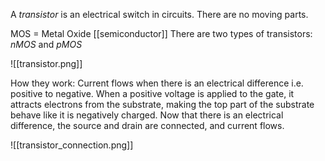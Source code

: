 A *transistor* is an electrical switch in circuits. There are no moving parts. 

MOS = Metal Oxide [[semiconductor]]
There are two types of transistors: *nMOS* and *pMOS*

![[transistor.png]]

How they work: 
Current flows when there is an electrical difference i.e. positive to negative. When a positive voltage is applied to the gate, it attracts electrons from the substrate, making the top part of the substrate behave like it is negatively charged. Now that there is an electrical difference, the source and drain are connected, and current flows. 

![[transistor_connection.png]]
